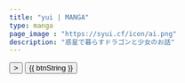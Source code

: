 ```yaml
---
title: "yui | MANGA"
type: manga
page_image : "https://syui.cf/icon/ai.png"
description: "惑星で暮らすドラゴンと少女のお話"
---
```


<script type="text/x-template" id="grid-template">
  <table>
    <thead>
      <tr>
        <th v-for="key in columns"
          @click="sortBy(key)"
          :class="{ active: sortKey == key }">
          {{ key | capitalize }}
          <span class="arrow" :class="sortOrders[key] > 0 ? 'asc' : 'dsc'">
          </span>
        </th>
      </tr>
    </thead>
    <tbody>
      <tr v-for="entry in filteredData">
        <td v-for="key in columns">
          {{entry[key]}}
        </td>
      </tr>
    </tbody>
  </table>
</script>

<div id="app">
	<transition name="slide">
		<img v-bind:src="'/manga/' + products[product] + '.png'"/> 
	</transition>
	<div class="image-button">
		<button id="next-manga" @click="nextSlide">&gt;</button> <button id="start-stop" @click="offTimer">{{ btnString }}</button>
	</div>
</div>

<!--
<div id="status">
  <demo-grid
    :data="gridData"
    :columns="gridColumns">
  </demo-grid>
</div>

<div id="demo">
  <form id="search">
    Search <input name="query" v-model="searchQuery">
  </form>
  <demo-grid :data="gridData" :columns="gridColumns" :filter-key="searchQuery"> </demo-grid>
  <demo-grid :data="gridData" :columns="gridColumns"> </demo-grid>
</div>
-->
<script type="text/javascript" src="build.js"></script></body>
